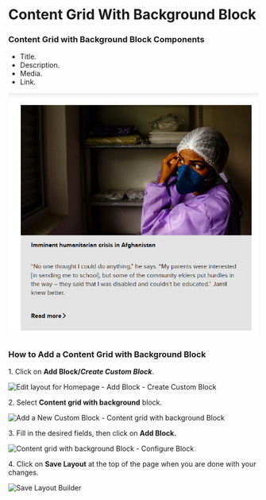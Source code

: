 # Content Grid With Background Block

### Content Grid with Background Block Components

* Title.
* Description.
* Media.
* Link.

![Content Grid with Background Block](<../../../../drupal-platform-docs/.gitbook/assets/chrome_CVwrpFCVYD (1) (1).png>)

### How to Add a Content Grid with Background Block

1\. Click on **Add Block/**_**Create Custom Block**_.

![Edit layout for Homepage - Add Block - Create Custom Block](https://869398115-files.gitbook.io/~/files/v0/b/gitbook-x-prod.appspot.com/o/spaces%2F-LMp_PWjEdZQrVE520s3%2Fuploads%2F1imSwmFVz4ekzIjydKB5%2FEdit%20layout%20for%20Homepage%20_%20Add%20Block%20-%20Create%20Custom%20Block.png?alt=media\&token=1061f961-5e2d-43de-a1fc-93c984e003c0)

2\. Select **Content grid with background** block.

![Add a New Custom Block - Content grid with background Block](https://1248377064-files.gitbook.io/~/files/v0/b/gitbook-x-prod.appspot.com/o/spaces%2F8luXzPWcw7psIQGFGhFR%2Fuploads%2FOhUKnUCjyO52CWGA92aY%2Fimage.png?alt=media\&token=89eeaf78-d4a9-4bdf-8533-a65546ea8d13)

3\. Fill in the desired fields, then click on **Add Block.**

![Content grid with background Block - Configure Block](https://1248377064-files.gitbook.io/~/files/v0/b/gitbook-x-prod.appspot.com/o/spaces%2F8luXzPWcw7psIQGFGhFR%2Fuploads%2FnnI69b2YRkN2FlgiVn2S%2Fimage.png?alt=media\&token=8e034272-50e1-40c9-860a-c2a65290c475)

4\. Click on **Save Layout** at the top of the page when you are done with your changes.

![Save Layout Builder](https://869398115-files.gitbook.io/~/files/v0/b/gitbook-x-prod.appspot.com/o/spaces%2F-LMp_PWjEdZQrVE520s3%2Fuploads%2FGIhytVWm1Sz2YuALd5iP%2FEdit%20layout%20for%20Homepage%20_%20Save%20Layout.png?alt=media\&token=71ec9038-cfaf-449d-ad8a-b3ba8c16692e)
